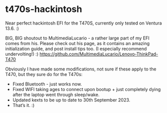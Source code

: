 # t470s-hackintosh
Near perfect hackintosh EFI for the T470S, currently only tested on Ventura 13.6. :)

BIG, BIG shoutout to MultimediaLucario - a rather large part of my EFI comes from his. Please check out his page, as it contains an amazing initialization guide, and post install tips too. (I especially recommend undervolting!) :)
https://github.com/MultimediaLucario/Lenovo-ThinkPad-T470

Obviously I have made some modifications, not sure if these apply to the T470, but they sure do for the T470s:

- Fixed Bluetooth - just works now.
- Fixed WIFI taking ages to connect upon bootup + just completely dying after the laptop went through sleep/wake.
- Updated kexts to be up to date to 30th September 2023.
- That’s it. :)
